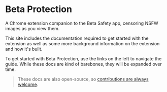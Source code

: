 # Beta Protection

A Chrome extension companion to the Beta Safety app, censoring NSFW images as you view them.

This site includes the documentation required to get started with the extension as well as some more background information on the extension and how it's built.

To get started with Beta Protection, use the links on the left to navigate the guide. While these docs are kind of barebones, they will be expanded over time.

> These docs are also open-source, so [contributions are always welcome](https://github.com/silveredgold/beta-protection).
